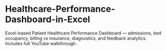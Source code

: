 # Healthcare-Performance-Dashboard-in-Excel
Excel-based Patient Healthcare Performance Dashboard — admissions, bed occupancy, billing vs insurance, diagnostics, and feedback analytics. Includes full YouTube walkthrough.
